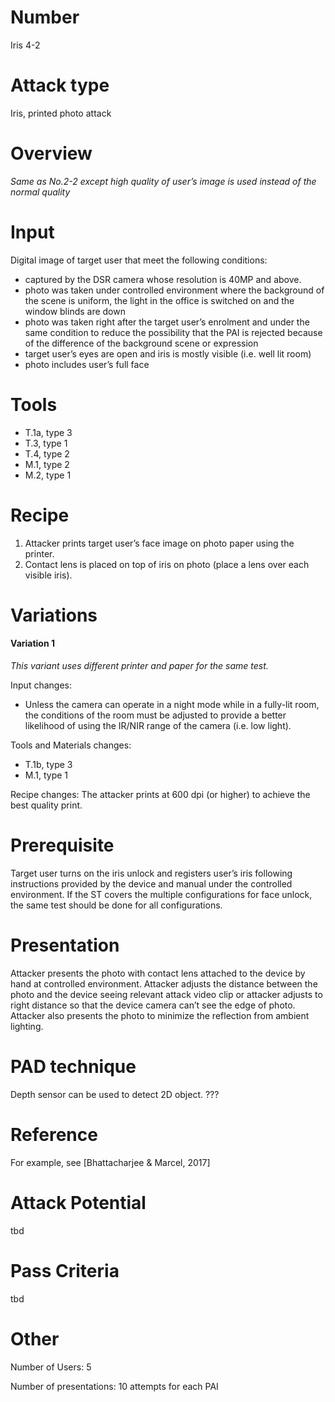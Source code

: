 Number
=======
Iris 4-2

Attack type
===========
Iris, printed photo attack

Overview
========
_Same as No.2-2 except high quality of user’s image is used instead of the normal quality_


Input
======
Digital image of target user that meet the following conditions:
- captured by the DSR camera whose resolution is 40MP and above.
- photo was taken under controlled environment where the background of the scene is uniform, the light in the office is switched on and the window blinds are down
- photo was taken right after the target user’s enrolment and under the same condition to reduce the possibility that the PAI is rejected because of the difference of the background scene or expression
- target user’s eyes are open and iris is mostly visible (i.e. well lit room)
- photo includes user’s full face

Tools
=====
- T.1a, type 3
- T.3, type 1
- T.4, type 2
- M.1, type 2
- M.2, type 1

Recipe
======
1) Attacker prints target user’s face image on photo paper using the printer.
2) Contact lens is placed on top of iris on photo (place a lens over each visible iris).

Variations
==========
#### Variation 1
_This variant uses different printer and paper for the same test._

Input changes:
- Unless the camera can operate in a night mode while in a fully-lit room, the conditions of the room must be adjusted to provide a better likelihood of using the IR/NIR range of the camera (i.e. low light).

Tools and Materials changes:
- T.1b, type 3
- M.1, type 1

Recipe changes:
The attacker prints at 600 dpi (or higher) to achieve the best quality print.

Prerequisite
============
Target user turns on the iris unlock and registers user’s iris following instructions provided by the device and manual under the controlled environment.
If the ST covers the multiple configurations for face unlock, the same test should be done for all configurations.

Presentation
============
Attacker presents the photo with contact lens attached to the device by hand at controlled environment. Attacker adjusts the distance between the photo and the device seeing relevant attack video clip or attacker adjusts to right distance so that the device camera can’t see the edge of photo. Attacker also presents the photo to minimize the reflection from ambient lighting.

PAD technique
=============
Depth sensor can be used to detect 2D object. ???

Reference
=========
For example, see [Bhattacharjee & Marcel, 2017]

Attack Potential
================
tbd

Pass Criteria
=============
tbd

Other
=====
Number of Users: 5

Number of presentations: 10 attempts for each PAI
